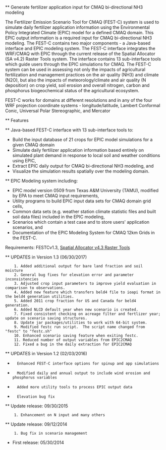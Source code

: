 ** Generate fertilizer application input for CMAQ bi-directional NH3 modeling

The Fertilizer Emission Scenario Tool for CMAQ (FEST-C) system is used to simulate daily fertilizer application information using the Environmental Policy Integrated Climate (EPIC) model for a defined CMAQ domain. This EPIC output information is a required input for CMAQ bi-directional NH3 modeling. The FEST-C contains two major components - a Java-based interface and EPIC modeling system. The FEST-C interface integrates the WRF/CMAQ with EPIC through the current release of the Spatial Allocator (SA v4.2) Raster Tools system. The interface contains 13 sub-interface tools which guide users through the EPIC simulations for CMAQ. The FEST-C system can be used in assessing not only the impacts of agricultural fertilization and management practices on the air quality (NH3) and climate (N2O), but also the impacts of meteorology/climate and air quality (N deposition) on crop yield, soil erosion and overall nitrogen, carbon and phosphorus biogeochemical status of the agricultural ecosystem. 

FEST-C works for domains at different resolutions and in any of the four WRF projection coordinate systems - longitude/latitude, Lambert Conformal Conic, Universal Polar Stereographic, and Mercator

** Features
 
** Java-based FEST-C interface with 13 sub-interface tools to:

-	Build the input database of 21 crops for EPIC model simulations for a given CMAQ domain
-	Simulate daily fertilizer application information based entirely on simulated plant demand in response to local soil and weather conditions using EPIC,
-	Extract EPIC daily output for CMAQ bi-directional NH3 modeling, and
-	Visualize the simulation results spatially over the modeling domain.

** EPIC Modeling system including:

-	EPIC model version 0509 from Texas A&M University (TAMU), modified by EPA to meet CMAQ input requirements, 
-	Utility programs to build EPIC input data sets for CMAQ domain grid cells,
-	Common data sets (e.g. weather station climate statistic files and built soil data files) included in the 
EPIC modeling,
-	Scenarios which contain a test case and to store users\' application scenarios, and
-	Documentation of the EPIC Modeling System for CMAQ 12km Grids in the FEST-C.

Requirements: FESTCv1.3, [Spatial Allocator v4.3 Raster Tools](https://github.com/CMASCenter/Spatial-Allocator)  


** UPDATES in Version 1.3 (06/30/2017)

        1. Added additional output for bare land fraction and soil moisture
        2. General bug fixes for elevation error and parameter inconsistencies
        3. Adjusted crop input parameters to improve yield evaluation in comparison to observations.
        4. Added new feature which transfers beld4 file to ioapi format in the beld4 generation utilities.
        5. Added 2011 crop fraction for US and Canada for beld4 generation.
        6. Added NLCD default year when new scenario is created.
        7. Fixed consistent checking on acreage filter and fertlizer year; update on scenario saving structures.
        8. Update jar packages/utilities to work with 64-bit system.
        9. Modified festc run script.  The script name changed from "festc" to "festc.sh"
        10. Enhanced scenario saving feature when exiting festc.
        11. Reduced number of output variables from EPIC2CMAQ
        12. Fixed a bug in the daily extraction for EPIC2CMAQ

** UPDATES in Version 1.2  (02/03/2016)

-       Enhanced FEST-C interface options for spinup and app simulations
-       Modified daily and annual output to include wind erosion and phosphorus variables
-       Added more utility tools to process EPIC output data
-       Elevation bug fix



** Update release: 09/30/2015

        1. Enhancement on N input and many others

** Update release: 09/12/2014  

        1. Bug fix in scenario management

-  First release:  05/30/2014
